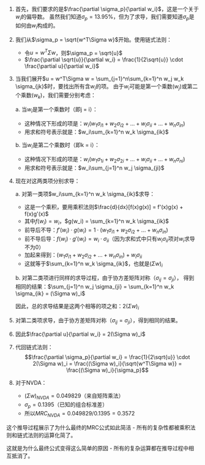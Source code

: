 1) 首先，我们要求的是$\frac{\partial \sigma_p}{\partial w_i}$，这是一个关于$w_i$的偏导数。
   虽然我们知道$\sigma_p = 13.95\%$，但为了求导，我们需要知道$\sigma_p$是如何由$w_i$构成的。

2) 我们从$\sigma_p = \sqrt{w^T\Sigma w}$开始。使用链式法则：
   - 令$u = w^T\Sigma w$，则$\sigma_p = \sqrt{u}$
   - $\frac{\partial \sqrt{u}}{\partial w_i} = \frac{1}{2\sqrt{u}} \cdot \frac{\partial u}{\partial w_i}$


3) 当我们展开$u = w^T\Sigma w = \sum_{j=1}^n\sum_{k=1}^n w_j w_k \sigma_{jk}$时，要找出所有含$w_i$的项。
   由于$w_i$可能是第一个乘数($w_j$)或第二个乘数($w_k$)，我们需要分别考虑：

   a. 当$w_i$是第一个乘数时（即j = i）：
      - 这种情况下形成的项是：$w_i(w_1\sigma_{i1} + w_2\sigma_{i2} + ... + w_i\sigma_{ii} + ... + w_n\sigma_{in})$
      - 用求和符号表示就是：$w_i\sum_{k=1}^n w_k \sigma_{ik}$

   b. 当$w_i$是第二个乘数时（即k = i）：
      - 这种情况下形成的项是：$w_i(w_1\sigma_{1i} + w_2\sigma_{2i} + ... + w_i\sigma_{ii} + ... + w_n\sigma_{ni})$
      - 用求和符号表示就是：$w_i\sum_{j=1}^n w_j \sigma_{ji}$

4) 现在对这两类项分别求导：

   a. 对第一类项$w_i\sum_{k=1}^n w_k \sigma_{ik}$求导：
      - 这是一个乘积，要用乘积法则$\frac{d}{dx}[f(x)g(x)] = f'(x)g(x) + f(x)g'(x)$
      - 其中$f(w_i) = w_i$，$g(w_i) = \sum_{k=1}^n w_k \sigma_{ik}$
      - 前导后不导：$f'(w_i) \cdot g(w_i) = 1 \cdot (w_1\sigma_{i1} + w_2\sigma_{i2} + ... + w_n\sigma_{in})$
      - 前不导后导：$f(w_i) \cdot g'(w_i) = w_i \cdot \sigma_{ii}$（因为求和式中只有$w_i\sigma_{ii}$项对$w_i$求导不为0）
      - 加起来得到：$(w_1\sigma_{i1} + w_2\sigma_{i2} + ... + w_n\sigma_{in}) + w_i\sigma_{ii}$
      - 这就等于$\sum_{k=1}^n w_k \sigma_{ik}$，也就是$(\Sigma w)_i$

   b. 对第二类项进行同样的求导过程，由于协方差矩阵对称（$\sigma_{ij} = \sigma_{ji}$），
      得到相同的结果：$\sum_{j=1}^n w_j \sigma_{ji} = \sum_{k=1}^n w_k \sigma_{ik} = (\Sigma w)_i​$

   因此，总的求导结果是这两个相等的项之和：$2(\Sigma w)_i$

5) 对第二类项求导，由于协方差矩阵对称（$\sigma_{ij} = \sigma_{ji}$），得到相同的结果。

6) 因此$\frac{\partial u}{\partial w_i} = 2(\Sigma w)_i$

7) 代回链式法则：
   $$\frac{\partial \sigma_p}{\partial w_i} = \frac{1}{2\sqrt{u}} \cdot 2(\Sigma w)_i = \frac{(\Sigma w)_i}{\sqrt{w^T\Sigma w}} = \frac{(\Sigma w)_i}{\sigma_p}$$

8) 对于NVDA：
   - $(\Sigma w)_{NVDA} = 0.049829$（来自矩阵乘法）
   - $\sigma_p = 0.1395$（已知的组合标准差）
   - 所以$MRC_{NVDA} = 0.049829/0.1395 = 0.3572$

这个推导过程展示了为什么最终的MRC公式如此简洁 - 所有的复杂性都被乘积法则和链式法则的运算化简了。

这就是为什么最终公式变得这么简单的原因 - 所有的复杂运算都在推导过程中相互抵消了。
